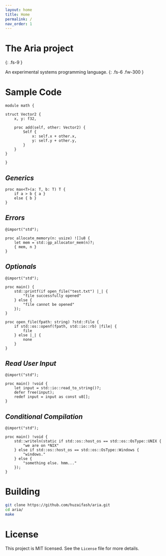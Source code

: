 ```yaml
---
layout: home
title: Home
permalink: /
nav_order: 1
---
```


# The Aria project
{: .fs-9 }

An experimental systems programming language.
{: .fs-6 .fw-300 }

# Sample Code 

```
module math {

struct Vector2 {
	x, y: f32,

	proc add(self, other: Vector2) {
		Self {
			x: self.x + other.x,
			y: self.y + other.y,
		}
	}
}

}
```

## _Generics_

```
proc max<T>(a: T, b: T) T {
	if a > b { a }
	else { b }
}
```

## _Errors_

```
@import("std");

proc allocate_memory(n: usize) ![]u8 {
	let mem = std::gp_allocator_mem(n)?;
	{ mem, n }
}
```

## _Optionals_

```
@import("std");

proc main() {
	std::printf(if open_file("test.txt") |_| {
		"file successfully opened"
	} else {
		"file cannot be opened"
	});
}

proc open_file(fpath: string) ?std::File {
	if std::os::openf(fpath, std::io::rb) |file| {
		file
	} else |_| {
		none
	}
}
```

## _Read User Input_

```
@import("std");

proc main() !void {
	let input = std::io::read_to_string()?;
	defer free(input);
	redef input = input as const u8[];
}
```

## _Conditional Compilation_

```
@import("std");

proc main() !void {
	std::writeln(static if std::os::host_os == std::os::OsType::UNIX {
		"we are on *NIX"
	} else if std::os::host_os == std::os::OsType::Windows {
		"windows."
	} else {
		"something else. hmm..."
	});
}
```

# Building

```sh
git clone https://github.com/huzaifash/aria.git
cd aria/
make
```

# License

This project is MIT licensed. See the `License` file 
for more details.
